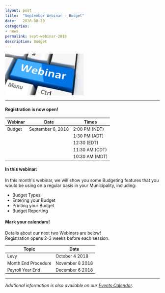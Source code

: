 ```yaml
---
layout: post
title:  "September Webinar - Budget"
date:   2018-08-20
categories:
- news
permalink: sept-webinar-2018
description: Budget
---
```


![Webinar](/images/webinar.png "Webinar")

---

#### **Registration is now open!** 

| Webinar | Date | Times |
| ---- | ---- | ---- |
| Budget | September 6, 2018 | 2:00 PM (NDT) |
| | | 1:30 PM (ADT) |
| | | 12:30 (EDT) |
| | | 11:30 AM (CDT) |
| | | 10:30 AM (MDT) |

#### **In this webinar:**  

In this month's webinar, we will show you some Budgeting features that you would be using on a regular basis in your Municipality, including:
 	
- Budget Types
- Entering your Budget
- Printing your Budget
- Budget Reporting


#### **Mark your calendars!**

Details about our next two Webinars are below!  
Registration opens 2-3 weeks before each session.

| Topic | Date |
| ---- | ---- |
| Levy | October 4 2018 |
| Month End Procedure | November 8 2018 |
| Payroll Year End | December 6 2018 |

---
*Addtional information is also available on our [Events Calendar](https://townsuite.com/events).*
